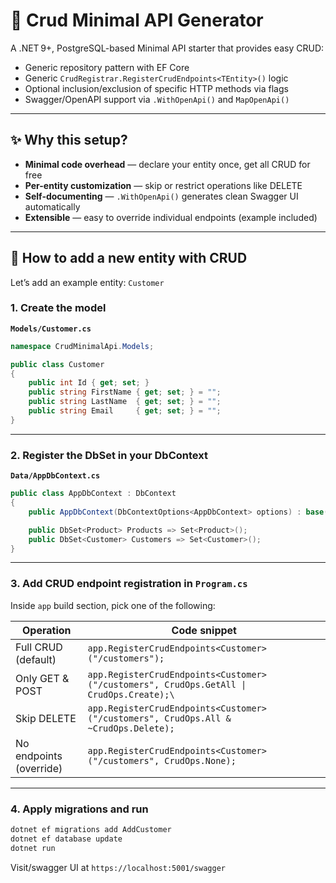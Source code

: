# 📁 Crud Minimal API Generator

A .NET 9+, PostgreSQL-based Minimal API starter that provides easy CRUD:

* Generic repository pattern with EF Core
* Generic `CrudRegistrar.RegisterCrudEndpoints<TEntity>()` logic
* Optional inclusion/exclusion of specific HTTP methods via flags
* Swagger/OpenAPI support via `.WithOpenApi()` and `MapOpenApi()`

---

## ✨ Why this setup?

* **Minimal code overhead** — declare your entity once, get all CRUD for free
* **Per-entity customization** — skip or restrict operations like DELETE
* **Self-documenting** — `.WithOpenApi()` generates clean Swagger UI automatically
* **Extensible** — easy to override individual endpoints (example included)

---

## 🧱 How to add a new entity with CRUD

Let’s add an example entity: `Customer`

### 1. Create the model

**`Models/Customer.cs`**

```csharp
namespace CrudMinimalApi.Models;

public class Customer
{
    public int Id { get; set; }
    public string FirstName { get; set; } = "";
    public string LastName  { get; set; } = "";
    public string Email     { get; set; } = "";
}
```

---

### 2. Register the DbSet in your DbContext

**`Data/AppDbContext.cs`**

```csharp
public class AppDbContext : DbContext
{
    public AppDbContext(DbContextOptions<AppDbContext> options) : base(options) { }

    public DbSet<Product> Products => Set<Product>();
    public DbSet<Customer> Customers => Set<Customer>();
}
```

---

### 3. Add CRUD endpoint registration in `Program.cs`

Inside `app` build section, pick one of the following:

| Operation               | Code snippet                                                                                                |
| ----------------------- |-------------------------------------------------------------------------------------------------------------|
| Full CRUD (default)     | `app.RegisterCrudEndpoints<Customer>("/customers");`                                                        |
| Only GET & POST         | `app.RegisterCrudEndpoints<Customer>("/customers", CrudOps.GetAll \| CrudOps.Create);\`                     |
| Skip DELETE             | `app.RegisterCrudEndpoints<Customer>("/customers", CrudOps.All & ~CrudOps.Delete);`                         |
| No endpoints (override) | `app.RegisterCrudEndpoints<Customer>("/customers", CrudOps.None);`                                          |

---

### 4. Apply migrations and run

```bash
dotnet ef migrations add AddCustomer
dotnet ef database update
dotnet run
```

Visit/swagger UI at `https://localhost:5001/swagger`
